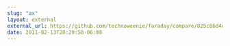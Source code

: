```yaml
---
slug: "ax"
layout: external
external_url: https://github.com/technoweenie/faraday/compare/825c86d4c4...d9a1be15e9
date: 2011-02-13T20:29:58-06:00
---
```

